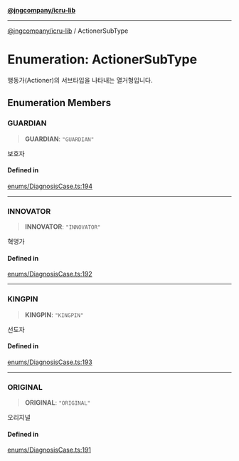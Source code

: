 [**@jngcompany/icru-lib**](../README.md)

***

[@jngcompany/icru-lib](../globals.md) / ActionerSubType

# Enumeration: ActionerSubType

행동가(Actioner)의 서브타입을 나타내는 열거형입니다.

## Enumeration Members

### GUARDIAN

> **GUARDIAN**: `"GUARDIAN"`

보호자

#### Defined in

[enums/DiagnosisCase.ts:194](https://github.com/jngcompany/icru-lib/blob/c1136b1cca3e7fccee98611dd392fe7b79b1145a/src/enums/DiagnosisCase.ts#L194)

***

### INNOVATOR

> **INNOVATOR**: `"INNOVATOR"`

혁명가

#### Defined in

[enums/DiagnosisCase.ts:192](https://github.com/jngcompany/icru-lib/blob/c1136b1cca3e7fccee98611dd392fe7b79b1145a/src/enums/DiagnosisCase.ts#L192)

***

### KINGPIN

> **KINGPIN**: `"KINGPIN"`

선도자

#### Defined in

[enums/DiagnosisCase.ts:193](https://github.com/jngcompany/icru-lib/blob/c1136b1cca3e7fccee98611dd392fe7b79b1145a/src/enums/DiagnosisCase.ts#L193)

***

### ORIGINAL

> **ORIGINAL**: `"ORIGINAL"`

오리지널

#### Defined in

[enums/DiagnosisCase.ts:191](https://github.com/jngcompany/icru-lib/blob/c1136b1cca3e7fccee98611dd392fe7b79b1145a/src/enums/DiagnosisCase.ts#L191)
